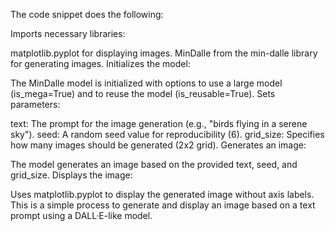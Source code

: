 
   The code snippet does the following:

Imports necessary libraries:

matplotlib.pyplot for displaying images.
MinDalle from the min-dalle library for generating images.
Initializes the model:

The MinDalle model is initialized with options to use a large model (is_mega=True) and to reuse the model (is_reusable=True).
Sets parameters:

text: The prompt for the image generation (e.g., "birds flying in a serene sky").
seed: A random seed value for reproducibility (6).
grid_size: Specifies how many images should be generated (2x2 grid).
Generates an image:

The model generates an image based on the provided text, seed, and grid_size.
Displays the image:

Uses matplotlib.pyplot to display the generated image without axis labels.
This is a simple process to generate and display an image based on a text prompt using a DALL·E-like model.




